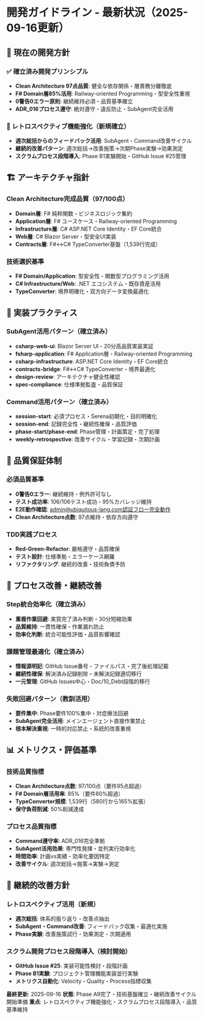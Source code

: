 # 開発ガイドライン - 最新状況（2025-09-16更新）

## 🎯 現在の開発方針

### ✅ 確立済み開発プリンシプル
- **Clean Architecture 97点品質**: 健全な依存関係・層責務分離徹底
- **F# Domain層85%活用**: Railway-oriented Programming・型安全性重視
- **0警告0エラー原則**: 継続維持必須・品質基準確立
- **ADR_016プロセス遵守**: 絶対遵守・違反防止・SubAgent完全活用

### 🔄 レトロスペクティブ機能強化（新規確立）
- **週次総括からのフィードバック活用**: SubAgent・Command改善サイクル
- **継続的改善パターン**: 週次総括→改善施策→次期Phase実験→効果測定
- **スクラムプロセス段階導入**: Phase B1実験開始・GitHub Issue #25管理

## 🏗️ アーキテクチャ指針

### Clean Architecture完成品質（97/100点）
- **Domain層**: F# 純粋関数・ビジネスロジック集約
- **Application層**: F# ユースケース・Railway-oriented Programming
- **Infrastructure層**: C# ASP.NET Core Identity・EF Core統合
- **Web層**: C# Blazor Server・型安全UI実装
- **Contracts層**: F#↔C# TypeConverter基盤（1,539行完成）

### 技術選択基準
- **F# Domain/Application**: 型安全性・関数型プログラミング活用
- **C# Infrastructure/Web**: .NET エコシステム・既存資産活用
- **TypeConverter**: 境界明確化・双方向データ変換最適化

## 🔧 実装プラクティス

### SubAgent活用パターン（確立済み）
- **csharp-web-ui**: Blazor Server UI・20分高品質実装実証
- **fsharp-application**: F# Application層・Railway-oriented Programming
- **csharp-infrastructure**: ASP.NET Core Identity・EF Core統合
- **contracts-bridge**: F#↔C# TypeConverter・境界最適化
- **design-review**: アーキテクチャ健全性確認
- **spec-compliance**: 仕様準拠監査・品質保証

### Command活用パターン（確立済み）
- **session-start**: 必須プロセス・Serena初期化・目的明確化
- **session-end**: 記録完全性・継続性確保・品質評価
- **phase-start/phase-end**: Phase管理・計画策定・完了処理
- **weekly-retrospective**: 改善サイクル・学習記録・次期計画

## 🎯 品質保証体制

### 必須品質基準
- **0警告0エラー**: 継続維持・例外許可なし
- **テスト成功率**: 106/106テスト成功・95%カバレッジ維持
- **E2E動作確認**: admin@ubiquitous-lang.com認証フロー完全動作
- **Clean Architecture点数**: 97点維持・依存方向遵守

### TDD実践プロセス
- **Red-Green-Refactor**: 厳格遵守・品質確保
- **テスト設計**: 仕様準拠・エラーケース網羅
- **リファクタリング**: 継続的改善・技術負債予防

## 🚀 プロセス改善・継続改善

### Step統合効率化（確立済み）
- **重複作業回避**: 実質完了済み判断・30分短縮効果
- **品質維持**: 一貫性確保・作業漏れ防止
- **効率化判断**: 統合可能性評価・品質影響確認

### 課題管理最適化（確立済み）
- **情報源明記**: GitHub Issue番号・ファイルパス・完了後処理記載
- **継続性確保**: 解決済み記録削除・未解決記録適切移行
- **一元管理**: GitHub Issues中心・Doc/10_Debt段階的移行

### 失敗回避パターン（教訓活用）
- **要件集中**: Phase要件100%集中・対症療法回避
- **SubAgent完全活用**: メインエージェント直接作業禁止
- **根本解決重視**: 一時的対応禁止・系統的改善重視

## 📊 メトリクス・評価基準

### 技術品質指標
- **Clean Architecture点数**: 97/100点（要件95点超過）
- **F# Domain層活用率**: 85%（要件80%超過）
- **TypeConverter規模**: 1,539行（580行から165%拡張）
- **保守負荷削減**: 50%削減達成

### プロセス品質指標
- **Command遵守率**: ADR_016完全準拠
- **SubAgent活用効果**: 専門性発揮・並列実行効率化
- **時間効率**: 計画vs実績・効率化要因特定
- **改善サイクル**: 週次総括→施策→実験→測定

## 🔄 継続的改善方針

### レトロスペクティブ活用（新規）
- **週次総括**: 体系的振り返り・改善点抽出
- **SubAgent・Command改善**: フィードバック収集・最適化実施
- **Phase実験**: 改善施策試行・効果測定・次期適用

### スクラム開発プロセス段階導入（検討開始）
- **GitHub Issue #25**: 実装可能性検討・段階計画
- **Phase B1実験**: プロジェクト管理機能実装並行実験
- **メトリクス自動化**: Velocity・Quality・Process指標収集

**最終更新**: 2025-09-16
**状態**: Phase A9完了・技術基盤確立・継続改善サイクル開始準備
**重点**: レトロスペクティブ機能強化・スクラムプロセス段階導入・品質基準維持